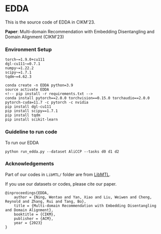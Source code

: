 # EDDA
This is the source code of EDDA in CIKM'23. 

__Paper__: Multi-domain Recommendation with Embedding Disentangling and Domain Alignment (CIKM'23)


### Environment Setup

```
torch~=1.9.0+cu111
dgl-cu111~=0.7.1
numpy~=1.22.2
scipy~=1.7.1
tqdm~=4.62.3
```
```
conda create -n EDDA python=3.9
source activate EDDA
<!-- pip install -r requirements.txt -->
conda install pytorch==2.0.0 torchvision==0.15.0 torchaudio==2.0.0 pytorch-cuda=11.7 -c pytorch -c nvidia
pip install dgl-cu111
pip install scipy==1.7.1
pip install tqdm
pip install scikit-learn
```

### Guideline to run code
To run our EDDA
```
python run_edda.py --dataset AliCCP --tasks d0 d1 d2
```

### Acknowledgements

Part of our codes in `LibMTL/` folder are from [LibMTL](https://github.com/median-research-group/LibMTL).

If you use our datasets or codes, please cite our paper.
```
@inproceedings{EDDA,
    author = {Ning, Wentao and Yan, Xiao and Liu, Weiwen and Cheng, Reynold and Zhang, Rui and Tang, Bo},
    title = {Multi-domain Recommendation with Embedding Disentangling and Domain Alignment},
    booktitle = {CIKM},
    publisher = {ACM},
    year = {2023}
}
```

